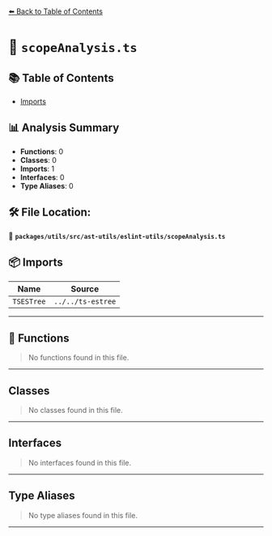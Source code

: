 [⬅️ Back to Table of Contents](../../../../../index.md)

# 📄 `scopeAnalysis.ts`

## 📚 Table of Contents

- [Imports](#imports)

## 📊 Analysis Summary

- **Functions**: 0
- **Classes**: 0
- **Imports**: 1
- **Interfaces**: 0
- **Type Aliases**: 0

## 🛠️ File Location:
📂 **`packages/utils/src/ast-utils/eslint-utils/scopeAnalysis.ts`**

## 📦 Imports

| Name | Source |
|------|--------|
| `TSESTree` | `../../ts-estree` |


---

## 🔧 Functions

> No functions found in this file.


---

## Classes

> No classes found in this file.


---

## Interfaces

> No interfaces found in this file.


---

## Type Aliases

> No type aliases found in this file.


---